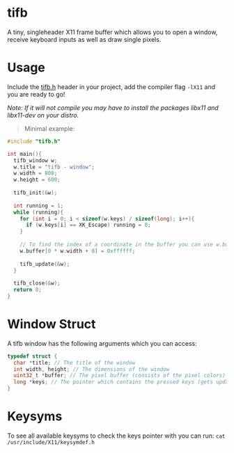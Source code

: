 # tifb
A tiny, singleheader X11 frame buffer which allows you to open a window, receive keyboard inputs as well as draw single pixels.
# Usage
Include the [tifb.h](https://github.com/Flederossi/tifb/blob/main/tifb.h) header in your project, add the compiler flag `-lX11` and you are ready to go!

*Note: If it will not compile you may have to install the packages libx11 and libx11-dev on your distro.*

> Minimal example:
```c
#include "tifb.h"

int main(){
  tifb_window w;
  w.title = "tifb - window";
  w.width = 800;
  w.height = 600;
  
  tifb_init(&w);
  
  int running = 1;
  while (running){
    for (int i = 0; i < sizeof(w.keys) / sizeof(long); i++){
      if (w.keys[i] == XK_Escape) running = 0;
    }
    
    // To find the index of a coordinate in the buffer you can use w.buffer[y * width + x]
    w.buffer[0 * w.width + 0] = 0xffffff;
    
    tifb_update(&w);
  }
  
  tifb_close(&w);
  return 0;
}
```

# Window Struct
A tifb window has the following arguments which you can access:
```c
typedef struct {
  char *title; // The title of the window
  int width, height; // The dimensions of the window
  uint32_t *buffer; // The pixel buffer (consists of the pixel colors)
  long *keys; // The pointer which contains the pressed keys (gets updated by tifb_update())
}
``` 

# Keysyms
To see all available keysyms to check the keys pointer with you can run:
```cat /usr/include/X11/keysymdef.h```
